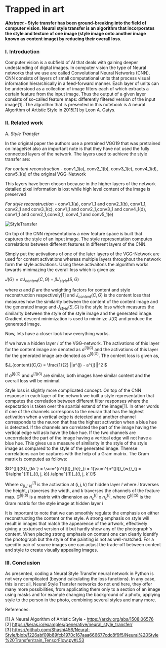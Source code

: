 # Trapped in art

***Abstract* - Style transfer has been ground-breaking into the field of computer vision. Neural style transfer is an algorithm that incorporates the style and texture of one image (style image onto another image known as content image) by reducing their overall loss.**

### I. Introduction

Computer vision is a subfield of AI that deals with gaining deeper undestanding of digital images. In computer vision the type of Neural networks that we use are called Convolutional Neural Networks (CNN). CNN consists of layers of small computational units that process visual information hierarchically in a feed-forward manner. Each layer of units can be understood as a collection of image filters each of which extracts a certain feature from the input image. Thus the output of a given layer consists of so-called feature maps: differently filtered version of the input image[1]. The algorithm that is presented in this notebook is A neural Algorithm of Artistic Style in 2015[1] by Leon A. Gatys.

### II. Related work

A. *Style Transfer*

In the original paper the authors use a pretrained VGG19 that was pretrained on ImageNet also an important note is that they have not used the fully connected layers of the network. The layers used to achieve the style transfer are:

*For content reconstruction* - conv1_1(a), conv2_1(b), conv3_1(c), conv4_1(d), conv5_1(e) of the original VGG-Network

This layers have been chosen because in the higher layers of the network detailed pixel information is lost while high level content of the image is preserved

*For style reconstruction* - conv1_1(a), conv1_1 and conv2_1(b), conv1_1, conv2_1 and conv3_1(c), conv1_1 and conv2_1,conv3_1 and conv4_1(d), conv1_1 and conv2_1,conv3_1, conv4_1 and conv5_1(e)

![StyleTransfer](https://miro.medium.com/max/4000/1*l8xUTM0it03UT1rQylo2-A.png)

On top of the CNN representations a new feature space is built that captures the style of an input image. The style representation computes correlations between different features in different layers of the CNN.

Simply put the activations of one of the later layers of the VGG-Network are used for content activations whereas multiple layers throughout the network form the style activations. Using these activaitons the algorithm works towards minimazing the overall loss which is given as:

$J(G) = \alpha$$J_{content}(C, G) + \beta$$J_{style}(S, G)$

where $\alpha$ and $\beta$ are the weighting factors for content and style reconstruction respectively[1] and $J_{content}(C, G)$ is the content loss that measures how the similarity 
between the content of the content image and the generated image and $J_{style}(S, G)$ is the style loss which measures the similarity between the style of the style image and the generated image. Gradient descent minimization is used to minimize $J(G)$ and produce the generated image.

Now, lets have a closer look how everything works.

If we have a hidden layer $l$ of the VGG-network. The activations of this layer for the content image are denoted as $a^{[l](C)}$ and the activations of this layer for the generated image are denoted as $a^{[l](G)}$. The content loss is given as,

$J_{content}(C,G) = \frac{1}{2} ||a^{[l](C)} - a^{[l](G)}||^2 $

If $a^{[l](C)}$ and $a^{[l](G)}$ are similar, both images have similar content and the overall loss will be minimal.

Style loss is slightly more complicated concept. On top of the CNN response in each layer of the network we built a style representation that computes the correlation between different filter responses where the expectation is taken over the spartial extend of the image[1]. In other words if one of the channels correspons to the neuran that has the highest activation when a vertical edge is detected and another channel corresponds to the neuron that has the highest activation when a blue hue is detected. If the channels are correlated the part of the image having the vertical edge will aslo have the blue hue. If the two channels are uncorrelated the part of the image having a vertical edge will not have a blue hue. This gives us a measure of similarity in the style of the style image as compared to the style of the generated image. Therese correlations can be captures with the help of a Gram matrix. The Gram matrix is computed as follows:

$G^{[l](S)}_{kk`} = \sum^{n^{[l]}_{h}}_{i = 1}\sum^{n^{[l]}_{w}}_{j = 1}\alpha^{[l]}_{(i, j, k)}.\alpha^{[l]}_{(i, j, k`)}$

Where $\alpha^{[l]}_{(i, j, k)}$ is the activation at $(i, j, k)$ for hidden layer $l$ where $i$ traverses the height, $j$ traverses the width, and $k$ traverses the channels of the feature map. $G^{[l](S)}$ is a matrix with dimension as $n^{[l]}_c$ x $n^{[l]}_c$, where $G^{[l](S)}$ is the Gram matrix for the style image at hidden layer $l$

It is important to note that we can smoothly regulate the emphasis on either reconstructing the content or the style. A strong emphasis on style will result in images that match the appearence of the artwork, effectively giving a texturised version of it but hardly show any of the photograph`s content. When placing strong emphasis on content one can clearly identify the photograph but the style of the painting is not as well-matched. For a specific pair of source images one can adjust the trade-off between content and style to create visually appealing images.

### III. Conclusion

As presented, coding a Neural Style Transfer neural network in Python is not very complicated (beyond calculating the loss functions). In any case, this is not all, Neural Style Transfer networks do not end here, they offer many more possibilities, from applicating them only to a section of an image using masks and for example changing the background of a photo, applying style to the person in the photo, combining several styles and many more.

References: 

[1] A Neural Algorithm of Artistic Style - https://arxiv.org/abs/1508.06576 <br>
[2] https://keras.io/examples/generative/neural_style_transfer/ <br>
[3] https://github.com/Shashi456/Neural-Style/blob/f226abf09b89fcb1970c167aaa666677cdc8f9f5/Neural%20Style%20Transfer/train_TensorFlow.py#L53
